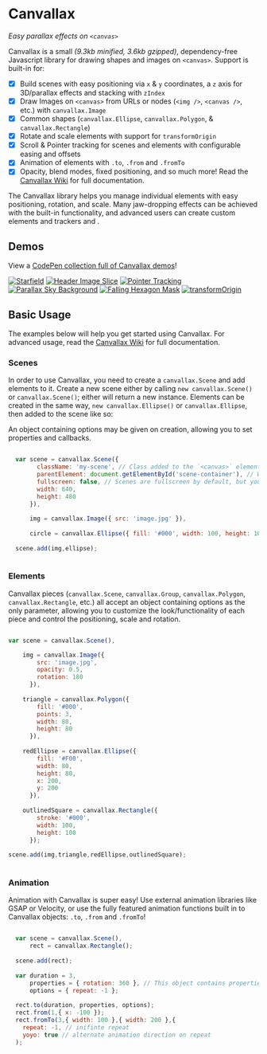 # Canvallax
*Easy parallax effects on `<canvas>`*

Canvallax is a small *(9.3kb minified, 3.6kb gzipped)*, dependency-free Javascript library for drawing shapes and images on `<canvas>`. Support is built-in for:

- [x] Build scenes with easy positioning via `x` &amp; `y` coordinates, a `z` axis for 3D/parallax effects and stacking with `zIndex`
- [x] Draw Images on `<canvas>` from URLs or nodes (`<img />`, `<canvas />`, etc.) with `canvallax.Image`
- [x] Common shapes (`canvallax.Ellipse`, `canvallax.Polygon`, &amp; `canvallax.Rectangle`)
- [x] Rotate and scale elements with support for `transformOrigin`
- [x] Scroll &amp; Pointer tracking for scenes and elements with configurable easing and offsets
- [x] Animation of elements with `.to`, `.from` and `.fromTo`
- [x] Opacity, blend modes, fixed positioning, and so much more! Read the [Canvallax Wiki](https://github.com/shshaw/canvallax.js/wiki/) for full documentation.

The Canvallax library helps you manage individual elements with easy positioning, rotation, and scale. Many jaw-dropping effects can be achieved with the built-in functionality, and advanced users can create custom elements and trackers and .


## Demos

View a [CodePen collection full of Canvallax demos](http://codepen.io/collection/DrxbPo/)!

[![Starfield](http://brokensquare.com/Code/Canvallax.js/img/starfield.gif)](http://codepen.io/shshaw/pen/EVdzLV) [![Header Image Slice](http://brokensquare.com/Code/Canvallax.js/img/header-slice.gif)](http://codepen.io/shshaw/pen/bVQROG)  [![Pointer Tracking](http://brokensquare.com/Code/Canvallax.js/img/pointer.gif)](http://codepen.io/shshaw/pen/RWEJMG) [![Parallax Sky Background](http://brokensquare.com/Code/Canvallax.js/img/sky.gif)](http://codepen.io/shshaw/pen/ZbExyV) [![Falling Hexagon Mask](http://brokensquare.com/Code/Canvallax.js/img/hexagons.gif)](http://codepen.io/shshaw/pen/dYdvww) [![transformOrigin](http://brokensquare.com/Code/Canvallax.js/img/transform-origin.gif)](http://codepen.io/shshaw/pen/LpMbvZ)


## Basic Usage

The examples below will help you get started using Canvallax. For advanced usage, read the [Canvallax Wiki](https://github.com/shshaw/canvallax.js/wiki/) for full documentation.

### Scenes

In order to use Canvallax, you need to create a `canvallax.Scene` and add elements to it. Create a new scene either by calling `new canvallax.Scene()` or `canvallax.Scene()`; either will return a new instance. Elements can be created in the same way, `new canvallax.Ellipse()` or `canvallax.Ellipse`, then added to the scene like so:


An object containing options may be given on creation, allowing you to set properties and callbacks.

```javascript

  var scene = canvallax.Scene({
        className: 'my-scene', // Class added to the `<canvas>` element
        parentElement: document.getElementById('scene-container'), // Where the canvas should be prepended
        fullscreen: false, // Scenes are fullscreen by default, but you can make them a specific width/height by setting fullscreen to false
        width: 640,
        height: 480
      }),
    
      img = canvallax.Image({ src: 'image.jpg' }),
      
      circle = canvallax.Ellipse({ fill: '#000', width: 100, height: 100 });
    
  scene.add(img,ellipse);
  
```

### Elements

Canvallax pieces (`canvallax.Scene`, `canvallax.Group`, `canvallax.Polygon`, `canvallax.Rectangle`, etc.) all accept an object containing options as the only parameter, allowing you to customize the look/functionality of each piece and control the positioning, scale and rotation.

```javascript

var scene = canvallax.Scene(),

    img = canvallax.Image({
        src: 'image.jpg',
        opacity: 0.5,
        rotation: 180
      }),
      
    triangle = canvallax.Polygon({
        fill: '#000',
        points: 3,
        width: 80,
        height: 80
      }),
    
    redEllipse = canvallax.Ellipse({
        fill: '#F00',
        width: 80,
        height: 80,
        x: 200,
        y: 200  
      }),
    
    outlinedSquare = canvallax.Rectangle({
        stroke: '#000',
        width: 100,
        height: 100
      });
    
scene.add(img,triangle,redEllipse,outlinedSquare);
    
```

### Animation

Animation with Canvallax is super easy! Use external animation libraries like GSAP or Velocity, or use the fully featured animation functions built in to Canvallax objects: `.to`, `.from` and `.fromTo`!

```javascript

  var scene = canvallax.Scene(),
      rect = canvallax.Rectangle();
  
  scene.add(rect);
  
  var duration = 3,
      properties = { rotation: 360 }, // This object contains properties to animate
      options = { repeat: -1 };
  
  rect.to(duration, properties, options);
  rect.from(1,{ x: -100 });
  rect.fromTo(3,{ width: 100 },{ width: 200 },{
    repeat: -1, // inifinte repeat
    yoyo: true // alternate animation direction on repeat
  );
  
```




